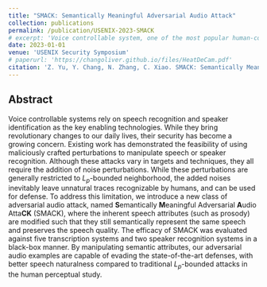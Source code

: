 ```yaml
---
title: "SMACK: Semantically Meaningful Adversarial Audio Attack"
collection: publications
permalink: /publication/USENIX-2023-SMACK
# excerpt: 'Voice controllable system, one of the most popular human-computer interfaces that can interpret and execute voice commands, rely on speech recognition and speaker identification as the key enabling technologies. While they bring revolutionary changes to our daily lives, their security has become a growing concern. Numerous existing work has demonstrated the feasibility of using maliciously crafted perturbations to manipulate speech or speaker recognition. Although these attacks vary in targets and techniques, they all require the addition of noisy perturbations to the original audio. While these perturbations are generally restricted to $L_p$-bounded neighborhood, the added noises inevitably leave unnatural traces recognizable by humans, and can be used for defense. In recognition of this limitation, we introduce a new class of adversarial audio attack, named Semantically Meaningful Adversarial Audio AttacK (SMACK), where the inherent speech attributes (such as prosody) are modified such that they still semantically represent the same speech and preserves the speech quality. The efficacy of SMACK was evaluated against five transcription systems and two speaker recognition systems in a black-box manner. By manipulating semantic attributes, our adversarial audio examples are capable of evading the state-of-the-art defense, with better speech naturalness compared to traditional $L_p$-bounded attacks in the human perceptual study.'
date: 2023-01-01
venue: 'USENIX Security Symposium'
# paperurl: 'https://changoliver.github.io/files/HeatDeCam.pdf'
citation: 'Z. Yu, Y. Chang, N. Zhang, C. Xiao. SMACK: Semantically Meaningful Adversarial Audio Attack. In Proceedings of the 32nd USENIX Security Symposium 2023. USENIX Association'
---
```

## Abstract
Voice controllable systems rely on speech recognition and speaker identification as the key enabling technologies. While they bring revolutionary changes to our daily lives, their security has become a growing concern. Existing work has demonstrated the feasibility of using maliciously crafted perturbations to manipulate speech or speaker recognition. Although these attacks vary in targets and techniques, they all require the addition of noise perturbations. While these perturbations are generally restricted to $L_{p}$-bounded neighborhood, the added noises inevitably leave unnatural traces recognizable by humans, and can be used for defense. To address this limitation, we introduce a new class of adversarial audio attack, named **S**emantically **M**eaningful Adversarial **A**udio Atta**CK** (SMACK), where the inherent speech attributes (such as prosody) are modified such that they still semantically represent the same speech and preserves the speech quality. The efficacy of SMACK was evaluated against five transcription systems and two speaker recognition systems in a black-box manner. By manipulating semantic attributes, our adversarial audio examples are capable of evading the state-of-the-art defenses, with better speech naturalness compared to traditional $L_{p}$-bounded attacks in the human perceptual study.

<!-- + Citation: Zhiyuan Yu, Zhuohang Li, Yuanhaur Chang, Skylar Fong, Jian Liu, and Ning
Zhang. 2022. HeatDeCam: Detecting Hidden Spy Cameras via Thermal
Emissions. In Proceedings of the 2022 ACM SIGSAC Conference on Computer
and Communications Security (CCS ’22), November 7–11, 2022, Los Angeles,
CA, USA. ACM, New York, NY, USA, 17 pages. https://doi.org/10.1145/3548606.3560669 -->
